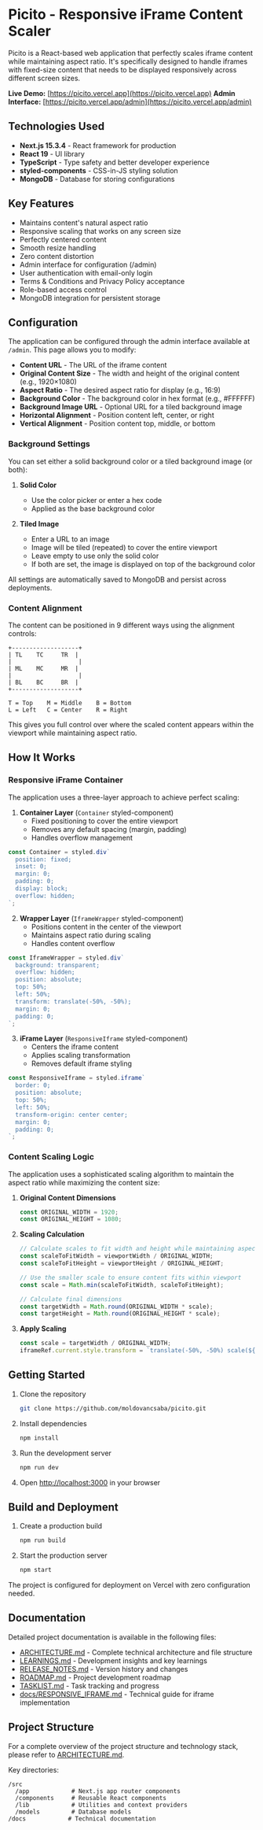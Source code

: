 # Picito - Responsive iFrame Content Scaler

Picito is a React-based web application that perfectly scales iframe content while maintaining aspect ratio. It's specifically designed to handle iframes with fixed-size content that needs to be displayed responsively across different screen sizes.

**Live Demo:** [https://picito.vercel.app](https://picito.vercel.app)
**Admin Interface:** [https://picito.vercel.app/admin](https://picito.vercel.app/admin)

## Technologies Used

- **Next.js 15.3.4** - React framework for production
- **React 19** - UI library
- **TypeScript** - Type safety and better developer experience
- **styled-components** - CSS-in-JS styling solution
- **MongoDB** - Database for storing configurations

## Key Features

- Maintains content's natural aspect ratio
- Responsive scaling that works on any screen size
- Perfectly centered content
- Smooth resize handling
- Zero content distortion
- Admin interface for configuration (/admin)
- User authentication with email-only login
- Terms & Conditions and Privacy Policy acceptance
- Role-based access control
- MongoDB integration for persistent storage

## Configuration

The application can be configured through the admin interface available at `/admin`. This page allows you to modify:

- **Content URL** - The URL of the iframe content
- **Original Content Size** - The width and height of the original content (e.g., 1920×1080)
- **Aspect Ratio** - The desired aspect ratio for display (e.g., 16:9)
- **Background Color** - The background color in hex format (e.g., #FFFFFF)
- **Background Image URL** - Optional URL for a tiled background image
- **Horizontal Alignment** - Position content left, center, or right
- **Vertical Alignment** - Position content top, middle, or bottom

### Background Settings

You can set either a solid background color or a tiled background image (or both):

1. **Solid Color**
   - Use the color picker or enter a hex code
   - Applied as the base background color

2. **Tiled Image**
   - Enter a URL to an image
   - Image will be tiled (repeated) to cover the entire viewport
   - Leave empty to use only the solid color
   - If both are set, the image is displayed on top of the background color

All settings are automatically saved to MongoDB and persist across deployments.

### Content Alignment

The content can be positioned in 9 different ways using the alignment controls:

```
+-------------------+
| TL    TC     TR  |
|                   |
| ML    MC     MR  |
|                   |
| BL    BC     BR  |
+-------------------+

T = Top    M = Middle    B = Bottom
L = Left   C = Center    R = Right
```

This gives you full control over where the scaled content appears within the viewport while maintaining aspect ratio.

## How It Works

### Responsive iFrame Container

The application uses a three-layer approach to achieve perfect scaling:

1. **Container Layer** (`Container` styled-component)
   - Fixed positioning to cover the entire viewport
   - Removes any default spacing (margin, padding)
   - Handles overflow management

```typescript
const Container = styled.div`
  position: fixed;
  inset: 0;
  margin: 0;
  padding: 0;
  display: block;
  overflow: hidden;
`;
```

2. **Wrapper Layer** (`IframeWrapper` styled-component)
   - Positions content in the center of the viewport
   - Maintains aspect ratio during scaling
   - Handles content overflow

```typescript
const IframeWrapper = styled.div`
  background: transparent;
  overflow: hidden;
  position: absolute;
  top: 50%;
  left: 50%;
  transform: translate(-50%, -50%);
  margin: 0;
  padding: 0;
`;
```

3. **iFrame Layer** (`ResponsiveIframe` styled-component)
   - Centers the iframe content
   - Applies scaling transformation
   - Removes default iframe styling

```typescript
const ResponsiveIframe = styled.iframe`
  border: 0;
  position: absolute;
  top: 50%;
  left: 50%;
  transform-origin: center center;
  margin: 0;
  padding: 0;
`;
```

### Content Scaling Logic

The application uses a sophisticated scaling algorithm to maintain the aspect ratio while maximizing the content size:

1. **Original Content Dimensions**
   ```typescript
   const ORIGINAL_WIDTH = 1920;
   const ORIGINAL_HEIGHT = 1080;
   ```

2. **Scaling Calculation**
   ```typescript
   // Calculate scales to fit width and height while maintaining aspect ratio
   const scaleToFitWidth = viewportWidth / ORIGINAL_WIDTH;
   const scaleToFitHeight = viewportHeight / ORIGINAL_HEIGHT;

   // Use the smaller scale to ensure content fits within viewport
   const scale = Math.min(scaleToFitWidth, scaleToFitHeight);

   // Calculate final dimensions
   const targetWidth = Math.round(ORIGINAL_WIDTH * scale);
   const targetHeight = Math.round(ORIGINAL_HEIGHT * scale);
   ```

3. **Apply Scaling**
   ```typescript
   const scale = targetWidth / ORIGINAL_WIDTH;
   iframeRef.current.style.transform = `translate(-50%, -50%) scale(${scale})`;
   ```

## Getting Started

1. Clone the repository
   ```bash
   git clone https://github.com/moldovancsaba/picito.git
   ```

2. Install dependencies
   ```bash
   npm install
   ```

3. Run the development server
   ```bash
   npm run dev
   ```

4. Open [http://localhost:3000](http://localhost:3000) in your browser

## Build and Deployment

1. Create a production build
   ```bash
   npm run build
   ```

2. Start the production server
   ```bash
   npm start
   ```

The project is configured for deployment on Vercel with zero configuration needed.

## Documentation

Detailed project documentation is available in the following files:

- [ARCHITECTURE.md](./ARCHITECTURE.md) - Complete technical architecture and file structure
- [LEARNINGS.md](./LEARNINGS.md) - Development insights and key learnings
- [RELEASE_NOTES.md](./RELEASE_NOTES.md) - Version history and changes
- [ROADMAP.md](./ROADMAP.md) - Project development roadmap
- [TASKLIST.md](./TASKLIST.md) - Task tracking and progress
- [docs/RESPONSIVE_IFRAME.md](./docs/RESPONSIVE_IFRAME.md) - Technical guide for iframe implementation

## Project Structure

For a complete overview of the project structure and technology stack, please refer to [ARCHITECTURE.md](./ARCHITECTURE.md).

Key directories:

```
/src
  /app            # Next.js app router components
  /components     # Reusable React components
  /lib            # Utilities and context providers
  /models         # Database models
/docs            # Technical documentation
```
